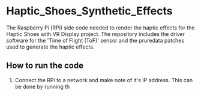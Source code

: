 # Haptic_Shoes_Synthetic_Effects
The Raspberry Pi (RPi) side code needed to render the haptic effects for the Haptic Shoes with VR Display project.
The repository includes the driver software for the 'Time of Flight (ToF)' sensor and the pruredata patches used to generate the haptic effects.
## How to run the code
1) Connect the RPi to a network and make note of it's IP address. This can be done by running th
